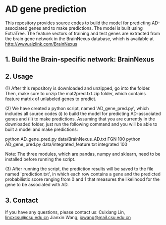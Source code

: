 # AD gene prediction
This repository provides source codes to build the model for predicting AD-associated genes and to make predictions. The model is built using ExtraTree. The feature vectors of training and test genes are extracted from the brain gene network in the BrainNexus database, which is available at http://www.alzlink.com/BrainNexus

## 1. Build the Brain-specific network: BrainNexus

## 2. Usage
(1) After this repository is downloaded and unzipped, go into the folder. Then, make sure to unzip the mat2pred.txt.zip folder, which contains feature matrix of unlabeled genes to predict.


(2) We have created a python script, named 'AD_gene_pred.py', which includes all source codes (i) to build the model for predicting AD-associated genes and (ii) to make predictions.
Assuming that you are currently in the downloaded folder, just run the following command and you will be able to built a model and make predictions:

 python AD_gene_pred.py data/BrainNexus_AD.txt FGN 100
 python AD_gene_pred.py data/integrated_feature.txt integrated 100
 
Note: The three modules, which are pandas, numpy and sklearn, need to be installed before running the script.

(3) After running the script, the prediction results will be saved to the file named 'prediction.txt', in which each row contains a gene and the predicted probabilistic score ranging from 0 and 1 that measures the likelihood for the gene to be associated with AD.

## 3. Contact
If you have any questions, please contact us:
Cuixiang Lin, lincxcsu@csu.edu.cn
Jianxin Wang, jxwang@mail.csu.edu.cn
